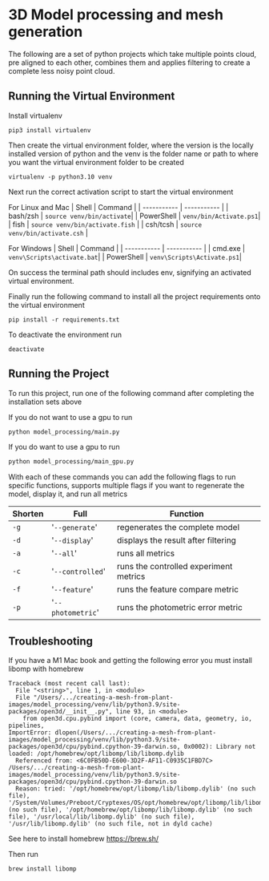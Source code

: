 # 3D Model processing and mesh generation

The following are a set of python projects which take multiple points cloud, pre aligned to each other, combines them and applies filtering to create a complete less noisy point cloud.

## Running the Virtual Environment

Install virtualenv

```
pip3 install virtualenv
```

Then create the virtual environment folder, where the version is the locally installed version of python and the venv is the folder name or path to where you want the virtual environment folder to be created

```
virtualenv -p python3.10 venv
```

Next run the correct activation script to start the virtual environment

For Linux and Mac
| Shell | Command |
| ----------- | ----------- |
| bash/zsh | `source venv/bin/activate`|
| PowerShell | `venv/bin/Activate.ps1`|
| fish | `source venv/bin/activate.fish` |
| csh/tcsh | `source venv/bin/activate.csh` |

For Windows
| Shell | Command |
| ----------- | ----------- |
| cmd.exe | `venv\Scripts\activate.bat`|
| PowerShell | `venv\Scripts\Activate.ps1`|

On success the terminal path should includes env, signifying an activated virtual environment.

Finally run the following command to install all the project requirements onto the virtual environment

```
pip install -r requirements.txt
```

To deactivate the environment run

```
deactivate
```

## Running the Project

To run this project, run one of the following command after completing the installation sets above

If you do not want to use a gpu to run

```bash
python model_processing/main.py
```

If you do want to use a gpu to run

```bash
python model_processing/main_gpu.py
```

With each of these commands you can add the following flags to run specific functions, supports multiple flags if you want to regenerate the model, display it, and run all metrics

| Shorten | Full              | Function                               |
| ------- | ----------------- | -------------------------------------- |
| `-g`    | '`--generate`'    | regenerates the complete model         |
| `-d`    | '`--display`'     | displays the result after filtering    |
| `-a`    | '`--all`'         | runs all metrics                       |
| `-c`    | '`--controlled`'  | runs the controlled experiment metrics |
| `-f`    | '`--feature`'     | runs the feature compare metric        |
| `-p`    | '`--photometric`' | runs the photometric error metric      |

## Troubleshooting

If you have a M1 Mac book and getting the following error you must install libomp with homebrew

```
Traceback (most recent call last):
  File "<string>", line 1, in <module>
  File "/Users/.../creating-a-mesh-from-plant-images/model_processing/venv/lib/python3.9/site-packages/open3d/__init__.py", line 93, in <module>
    from open3d.cpu.pybind import (core, camera, data, geometry, io, pipelines,
ImportError: dlopen(/Users/.../creating-a-mesh-from-plant-images/model_processing/venv/lib/python3.9/site-packages/open3d/cpu/pybind.cpython-39-darwin.so, 0x0002): Library not loaded: /opt/homebrew/opt/libomp/lib/libomp.dylib
  Referenced from: <6C0FB50D-E600-3D2F-AF11-C0935C1FBD7C> /Users/.../creating-a-mesh-from-plant-images/model_processing/venv/lib/python3.9/site-packages/open3d/cpu/pybind.cpython-39-darwin.so
  Reason: tried: '/opt/homebrew/opt/libomp/lib/libomp.dylib' (no such file), '/System/Volumes/Preboot/Cryptexes/OS/opt/homebrew/opt/libomp/lib/libomp.dylib' (no such file), '/opt/homebrew/opt/libomp/lib/libomp.dylib' (no such file), '/usr/local/lib/libomp.dylib' (no such file), '/usr/lib/libomp.dylib' (no such file, not in dyld cache)
```

See here to install homebrew https://brew.sh/

Then run

```
brew install libomp
```
